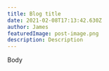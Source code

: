 ```yaml
---
title: Blog title
date: 2021-02-08T17:13:42.630Z
author: James
featuredImage: post-image.png
description: Description
---
```

Body